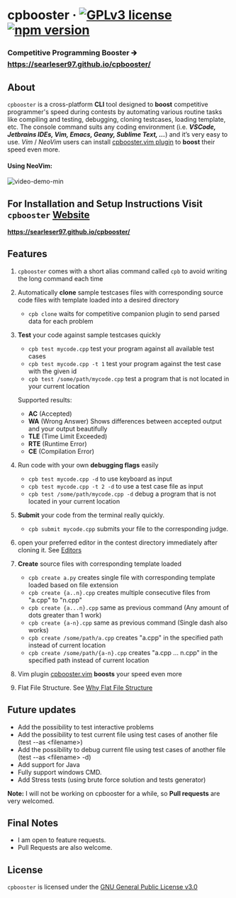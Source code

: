 # cpbooster &middot; [![GPLv3 license](https://img.shields.io/badge/License-GPLv3-blue.svg)](https://github.com/searleser97/cpbooster/blob/master/LICENSE) [![npm version](https://badge.fury.io/js/cpbooster.svg#)](https://badge.fury.io/js/cpbooster)

### Competitive Programming Booster 🡲 https://searleser97.github.io/cpbooster/

## About

`cpbooster` is a cross-platform **CLI** tool designed to **boost** competitive programmer's speed during contests by automating various routine tasks like compiling and testing, debugging, cloning testcases, loading template, etc. The console command suits any coding environment (i.e. _**VSCode, Jetbrains IDEs, Vim, Emacs, Geany, Sublime Text, ...**_) and it’s very easy to use. _Vim_ / _NeoVim_ users can install [cpbooster.vim plugin](https://github.com/searleser97/cpbooster.vim) to **boost** their speed even more.

#### Using **NeoVim**:
![video-demo-min](https://user-images.githubusercontent.com/5056411/112361632-3874dd80-8c99-11eb-8734-95662003b8cf.gif)


## For Installation and Setup Instructions Visit `cpbooster` [Website](https://searleser97.github.io/cpbooster/)

**https://searleser97.github.io/cpbooster/**

## Features

1. `cpbooster` comes with a short alias command called `cpb` to avoid writing the long command each time
1. Automatically **clone** sample testcases files with corresponding source code files with template loaded into a desired directory
   - `cpb clone` waits for competitive companion plugin to send parsed data for each problem
1. **Test** your code against sample testcases quickly

   - `cpb test mycode.cpp` test your program against all available test cases
   - `cpb test mycode.cpp -t 1` test your program against the test case with the given id
   - `cpb test /some/path/mycode.cpp` test a program that is not located in your current location

   Supported results:

   - **AC** (Accepted)
   - **WA** (Wrong Answer) Shows differences between accepted output and your output beautifully
   - **TLE** (Time Limit Exceeded)
   - **RTE** (Runtime Error)
   - **CE** (Compilation Error)

1. Run code with your own **debugging flags** easily
   - `cpb test mycode.cpp -d` to use keyboard as input
   - `cpb test mycode.cpp -t 2 -d` to use a test case file as input
   - `cpb test /some/path/mycode.cpp -d` debug a program that is not located in your current location
1. **Submit** your code from the terminal really quickly.
   - `cpb submit mycode.cpp` submits your file to the corresponding judge.
1. open your preferred editor in the contest directory immediately after cloning it. See [Editors](https://searleser97.github.io/cpbooster/docs/configuration/#editor-string)

1. **Create** source files with corresponding template loaded
   - `cpb create a.py` creates single file with corresponding template loaded based on file extension
   - `cpb create {a..n}.cpp` creates multiple consecutive files from "a.cpp" to "n.cpp"
   - `cpb create {a...n}.cpp` same as previous command (Any amount of dots greater than 1 work)
   - `cpb create {a-n}.cpp` same as previous command (Single dash also works)
   - `cpb create /some/path/a.cpp` creates "a.cpp" in the specified path instead of current location
   - `cpb create /some/path/{a-n}.cpp` creates "a.cpp ... n.cpp" in the specified path instead of current location

1. Vim plugin [cpbooster.vim](https://github.com/searleser97/cpbooster.vim) **boosts** your speed even more

1. Flat File Structure. See [Why Flat File Structure](https://searleser97.github.io/cpbooster/docs/clone/#why-flat-file-structure)

## Future updates

- Add the possibility to test interactive problems
- Add the possibility to test current file using test cases of another file (test --as \<filename>)
- Add the possibility to debug current file using test cases of another file (test --as \<filename> -d)
- Add support for Java
- Fully support windows CMD.
- Add Stress tests (using brute force solution and tests generator)

**Note:** I will not be working on cpbooster for a while, so **Pull requests** are very welcomed.

## Final Notes

- I am open to feature requests.
- Pull Requests are also welcome.

## License

`cpbooster` is licensed under the [GNU General Public License v3.0](https://github.com/searleser97/cpbooster/blob/master/LICENSE)
